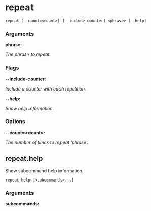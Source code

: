 # repeat

<!-- Generated by swift-argument-parser -->

```
repeat [--count=<count>] [--include-counter] <phrase> [--help]
```

### Arguments

**phrase:**

*The phrase to repeat.*


### Flags

**--include-counter:**

*Include a counter with each repetition.*


**--help:**

*Show help information.*


### Options

**--count=\<count\>:**

*The number of times to repeat 'phrase'.*


## repeat.help

Show subcommand help information.

```
repeat help [<subcommands>...] 
```

### Arguments

**subcommands:**
